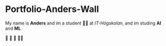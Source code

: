 # Portfolio-Anders-Wall

My name is **Anders** and im a student :man_student: at *IT-Högskolan*, and im studing **AI** and **ML** 

:boy:
:girl:
:woman:
:guardsman: